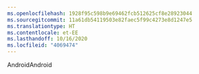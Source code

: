 ```yaml
---
ms.openlocfilehash: 1928f95c598b9e69462fcb512625cf8e28923044
ms.sourcegitcommit: 11a61db54119503e82faec5f99c4273e8d1247e5
ms.translationtype: HT
ms.contentlocale: et-EE
ms.lasthandoff: 10/16/2020
ms.locfileid: "4069474"
---
```

<span data-ttu-id="fa24e-101">Android</span><span class="sxs-lookup"><span data-stu-id="fa24e-101">Android</span></span>